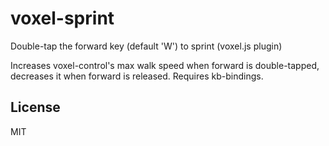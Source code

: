 # voxel-sprint

Double-tap the forward key (default 'W') to sprint (voxel.js plugin)

Increases voxel-control's max walk speed when forward is double-tapped,
decreases it when forward is released. Requires kb-bindings.

## License

MIT

